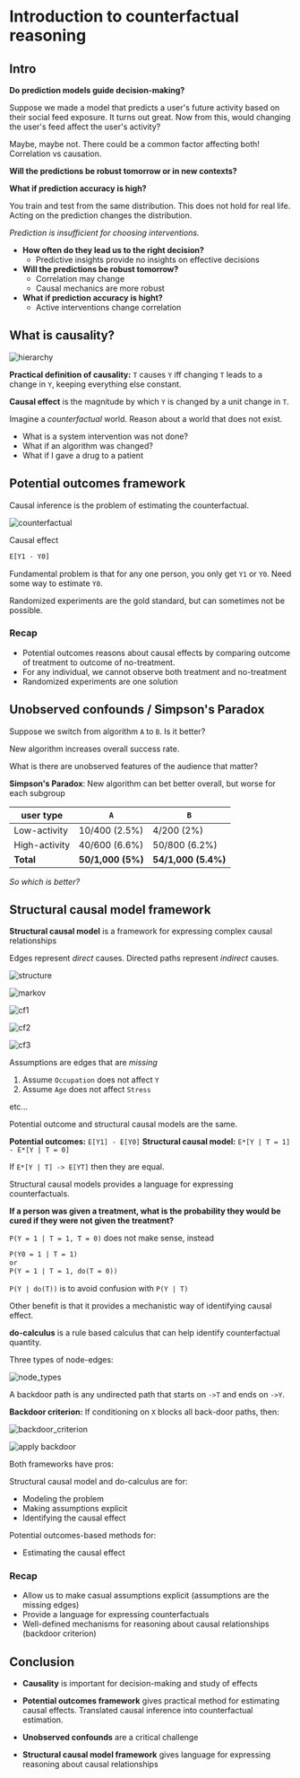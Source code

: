 # Introduction to counterfactual reasoning

## Intro

**Do prediction models guide decision-making?**

Suppose we made a model that predicts a user's future activity based on their social feed exposure.
It turns out great.
Now from this, would changing the user's feed affect the user's activity?

Maybe, maybe not.
There could be a common factor affecting both! Correlation vs causation.

**Will the predictions be robust tomorrow or in new contexts?**

**What if prediction accuracy is high?**

You train and test from the same distribution.
This does not hold for real life.
Acting on the prediction changes the distribution.

_Prediction is insufficient for choosing interventions._

- **How often do they lead us to the right decision?**
  - Predictive insights provide no insights on effective decisions
- **Will the predictions be robust tomorrow?**
  - Correlation may change
  - Causal mechanics are more robust
- **What if prediction accuracy is hight?**
  - Active interventions change correlation

## What is causality?

![hierarchy](images/1_introduction/hierarchy.png)

**Practical definition of causality:** `T` causes `Y` iff changing `T` leads to a change in `Y`, keeping everything else constant.

**Causal effect** is the magnitude by which `Y` is changed by a unit change in `T`.

Imagine a _counterfactual_ world.
Reason about a world that does not exist.

- What is a system intervention was not done?
- What if an algorithm was changed?
- What if I gave a drug to a patient

## Potential outcomes framework

Causal inference is the problem of estimating the counterfactual.

![counterfactual](images/1_introduction/counterfactual.png)

Causal effect

```txt
E[Y1 - Y0]
```

Fundamental problem is that for any one person, you only get `Y1` or `Y0`.
Need some way to estimate `Y0`.

Randomized experiments are the gold standard, but can sometimes not be possible.

### Recap

- Potential outcomes reasons about causal effects by comparing outcome of treatment to outcome of no-treatment.
- For any individual, we cannot observe both treatment and no-treatment
- Randomized experiments are one solution

## Unobserved confounds / Simpson's Paradox

Suppose we switch from algorithm `A` to `B`.
Is it better?

New algorithm increases overall success rate.

What is there are unobserved features of the audience that matter?

**Simpson's Paradox**: New algorithm can bet better overall, but worse for each subgroup

| user type     | `A`               | `B`                 |
| ------------- | ----------------- | ------------------- |
| Low-activity  | 10/400 (2.5%)     | 4/200 (2%)          |
| High-activity | 40/600 (6.6%)     | 50/800 (6.2%)       |
| **Total**     | **50/1,000 (5%)** | **54/1,000 (5.4%)** |

_So which is better?_

## Structural causal model framework

**Structural causal model**
is a framework for expressing complex causal relationships

Edges represent _direct_ causes.
Directed paths represent _indirect_ causes.

![structure](images/1_introduction/structure.png)

![markov](images/1_introduction/markov.png)

![cf1](images/1_introduction/cf1.png)

![cf2](images/1_introduction/cf2.png)

![cf3](images/1_introduction/cf3.png)

Assumptions are edges that are _missing_

1. Assume `Occupation` does not affect `Y`
2. Assume `Age` does not affect `Stress`

etc...

Potential outcome and structural causal models are the same.

**Potential outcomes:** `E[Y1] - E[Y0]`
**Structural causal model:** `E*[Y | T = 1] - E*[Y | T = 0]`

If `E*[Y | T] -> E[YT]` then they are equal.

Structural causal models provides a language for expressing counterfactuals.

**If a person was given a treatment, what is the probability they would be cured if they were not given the treatment?**

`P(Y = 1 | T = 1, T = 0)` does not make sense, instead

```txt
P(Y0 = 1 | T = 1)
or
P(Y = 1 | T = 1, do(T = 0))
```

`P(Y | do(T))` is to avoid confusion with `P(Y | T)`

Other benefit is that it provides a mechanistic way of identifying causal effect.

**do-calculus** is a rule based calculus that can help identify counterfactual quantity.

Three types of node-edges:

![node_types](images/1_introduction/node_types.png)

A backdoor path is any undirected path that starts on `->T` and ends on `->Y`.

**Backdoor criterion:** If conditioning on `X` blocks all back-door paths, then:

![backdoor_criterion](images/1_introduction/backdoor_criterion.png)

![apply backdoor](images/1_introduction/apply_backdoor.png)

Both frameworks have pros:

Structural causal model and do-calculus are for:

- Modeling the problem
- Making assumptions explicit
- Identifying the causal effect

Potential outcomes-based methods for:

- Estimating the causal effect

### Recap

- Allow us to make casual assumptions explicit (assumptions are the missing edges)
- Provide a language for expressing counterfactuals
- Well-defined mechanisms for reasoning about causal relationships (backdoor criterion)

## Conclusion

- **Causality** is important for decision-making and study of effects

- **Potential outcomes framework** gives practical method for estimating causal effects. Translated causal inference into counterfactual estimation.

- **Unobserved confounds** are a critical challenge

- **Structural causal model framework** gives language for expressing reasoning about causal relationships